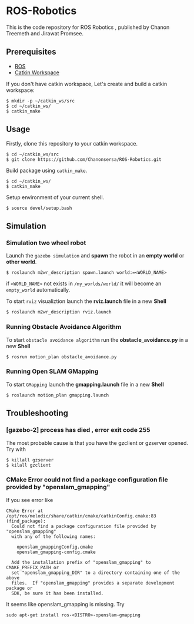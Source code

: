 # ROS-Robotics

This is the code repository for ROS Robotics , published by Chanon Treemeth and Jirawat Promsee.

## Prerequisites

* [ROS](http://wiki.ros.org/)
* [Catkin Workspace](http://wiki.ros.org/catkin/workspaces)

If you don't have catkin workspace, Let's create and build a catkin workspace:

```
$ mkdir -p ~/catkin_ws/src
$ cd ~/catkin_ws/
$ catkin_make
```

## Usage

Firstly, clone this repository to your catkin workspace.

```
$ cd ~/catkin_ws/src
$ git clone https://github.com/Chanonsersa/ROS-Robotics.git
```

Build package using `catkin_make`.

```
$ cd ~/catkin_ws/
$ catkin_make
```

Setup environment of your current shell.

`$ source devel/setup.bash`

## Simulation

### Simulation two wheel robot

Launch the `gazebo simulation` and **spawn** the robot in an **empty world** or **other world**.

`$ roslaunch m2wr_description spawn.launch world:=<WORLD_NAME>`

if `<WORLD_NAME>` not exists in `/my_worlds/world/` it will become an `empty_world` automatically.

To start `rviz` visualiztion launch the **rviz.launch** file in a new **Shell** 

`$ roslaunch m2wr_description rviz.launch`

### Running Obstacle Avoidance Algorithm

To start `obstacle avoidance algorithm` run the **obstacle_avoidance.py** in a new **Shell**

`$ rosrun motion_plan obstacle_avoidance.py`

### Running Open SLAM GMapping

To start `GMapping` launch the **gmapping.launch** file in a new **Shell**

`$ roslaunch motion_plan gmapping.launch`

## Troubleshooting
### [gazebo-2] process has died , error exit code 255
The most probable cause is that you have the gzclient or gzserver opened. Try with 
```
$ killall gzserver
$ kilall gzclient
```

### CMake Error could not find a package configuration file provided by "openslam_gmapping"
If you see error like
```
CMake Error at /opt/ros/melodic/share/catkin/cmake/catkinConfig.cmake:83 (find_package):
  Could not find a package configuration file provided by "openslam_gmapping"
  with any of the following names:

    openslam_gmappingConfig.cmake
    openslam_gmapping-config.cmake

  Add the installation prefix of "openslam_gmapping" to CMAKE_PREFIX_PATH or
  set "openslam_gmapping_DIR" to a directory containing one of the above
  files.  If "openslam_gmapping" provides a separate development package or
  SDK, be sure it has been installed.
```
It seems like openslam_gmapping is missing. Try

`sudo apt-get install ros-<DISTRO>-openslam-gmapping`
